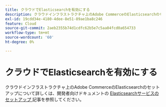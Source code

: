 ```yaml
---
title: クラウドでElasticsearchを有効にする
description: クラウドインフラストラクチャ上のAdobe CommerceのElasticsearchのセットアップについて詳しくは、開発者向けドキュメントの [Elasticsearchサービスのセットアップ ] （https://experienceleague.adobe.com/ja/docs/commerce-cloud-service/user-guide/configure/service/elasticsearch）を参照してください。
exl-id: 19cdd34e-4180-4dee-8e51-89ae1ba8c246
feature: Cloud
source-git-commit: 2aeb2355b74d1cdfc62b5e7c5aa04fcd0a654733
workflow-type: tm+mt
source-wordcount: '60'
ht-degree: 0%

---
```


# クラウドでElasticsearchを有効にする

クラウドインフラストラクチャ上のAdobe CommerceのElasticsearchのセットアップについて詳しくは、開発者向けドキュメントの [Elasticsearchサービスのセットアップ ](https://experienceleague.adobe.com/ja/docs/commerce-cloud-service/user-guide/configure/service/elasticsearch) 記事を参照してください。
